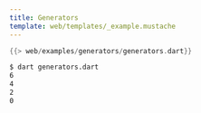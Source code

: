 ```yaml
---
title: Generators
template: web/templates/_example.mustache
---
```


```dart
{{> web/examples/generators/generators.dart}}
```

```bash
$ dart generators.dart
6
4
2
0
```
